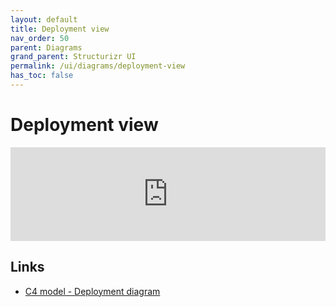 ```yaml
---
layout: default
title: Deployment view
nav_order: 50
parent: Diagrams
grand_parent: Structurizr UI
permalink: /ui/diagrams/deployment-view
has_toc: false
---
```


# Deployment view

<iframe id="myEmbeddedDiagram" src="https://structurizr.com/embed/36141?diagram=LiveDeployment&diagramSelector=false&iframe=myEmbeddedDiagram" width="100%" marginwidth="0" marginheight="0" frameborder="0" scrolling="no" allowfullscreen="true"></iframe>

<script type="text/javascript" src="https://static.structurizr.com/js/structurizr-embed.js"></script>

## Links

 - [C4 model - Deployment diagram](https://c4model.com/#DeploymentDiagram)
